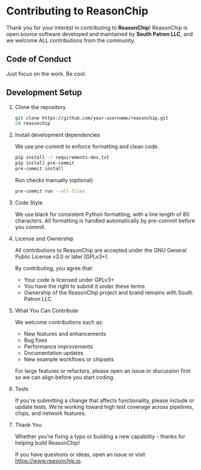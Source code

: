 # Contributing to ReasonChip

Thank you for your interest in contributing to **ReasonChip**!
ReasonChip is open source software developed and maintained by
**South Patron LLC**, and we welcome ALL contributions from the
community.

## Code of Conduct

Just focus on the work. Be cool.

## Development Setup

1. Clone the repository

   ```bash
   git clone https://github.com/your-username/reasonchip.git
   cd reasonchip
   ```

2. Install development dependencies

    We use pre-commit to enforce formatting and clean code.

    ```bash
    pip install -r requirements-dev.txt
    pip install pre-commit
    pre-commit install
    ```

    Run checks manually (optional)

    ```bash
    pre-commit run --all-files
    ```

3. Code Style

    We use black for consistent Python formatting, with a line length of 80
    characters. All formatting is handled automatically by pre-commit before
    you commit.

4. License and Ownership

    All contributions to ReasonChip are accepted under the
    GNU General Public License v3.0 or later (GPLv3+).

    By contributing, you agree that:

    - Your code is licensed under GPLv3+
    - You have the right to submit it under these terms
    - Ownership of the ReasonChip project and brand remains with South Patron LLC

5. What You Can Contribute

    We welcome contributions such as:

    - New features and enhancements
    - Bug fixes
    - Performance improvements
    - Documentation updates
    - New example workflows or chipsets

    For large features or refactors, please open an issue or discussion first
    so we can align before you start coding.

6. Tests

    If you're submitting a change that affects functionality, please include
    or update tests. We’re working toward high test coverage across pipelines,
    chips, and network features.

7. Thank You

    Whether you’re fixing a typo or building a new capability - thanks for
    helping build ReasonChip!

    If you have questions or ideas, open an issue or visit
    https://www.reasonchip.io.


